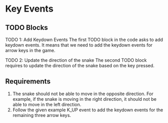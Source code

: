 # Key Events

## TODO Blocks

TODO 1: Add Keydown Events
The first TODO block in the code asks to add keydown events. It means that we need to add the keydown events for arrow keys in the game.

TODO 2: Update the direction of the snake
The second TODO block requires to update the direction of the snake based on the key pressed.

## Requirements

1. The snake should not be able to move in the opposite direction. For example, if the snake is moving in the right direction, it should not be able to move in the left direction.
2. Follow the given example K_UP event to add the keydown events for the remaining three arrow keys.
